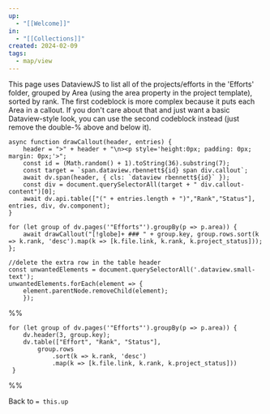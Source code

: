 ```yaml
---
up:
  - "[[Welcome]]"
in:
  - "[[Collections]]"
created: 2024-02-09
tags:
  - map/view
---
```


This page uses DataviewJS to list all of the projects/efforts in the 'Efforts'  folder, grouped by Area (using the area property in the project template), sorted by rank. The first codeblock is more complex because it puts each Area in a callout. If you don't care about that and just want a basic Dataview-style look, you can use the second codeblock instead (just remove the double-% above and below it).


```dataviewjs
async function drawCallout(header, entries) { 
	header = ">" + header + "\n><p style='height:0px; padding: 0px; margin: 0px;'>";
    const id = (Math.random() + 1).toString(36).substring(7);
    const target = `span.dataview.rbennett${id} span div.callout`;
    await dv.span(header, { cls: `dataview rbennett${id}` });
    const div = document.querySelectorAll(target + " div.callout-content")[0];
	await dv.api.table(["(" + entries.length + ")","Rank","Status"], entries, div, dv.component);
}

for (let group of dv.pages('"Efforts"').groupBy(p => p.area)) {
	await drawCallout("[!globe]+ ### " + group.key, group.rows.sort(k => k.rank, 'desc').map(k => [k.file.link, k.rank, k.project_status]));
};

//delete the extra row in the table header
const unwantedElements = document.querySelectorAll('.dataview.small-text');
unwantedElements.forEach(element => { 
	element.parentNode.removeChild(element);
	});
```


%%
```dataviewjs
for (let group of dv.pages('"Efforts"').groupBy(p => p.area)) {
	dv.header(3, group.key);
	dv.table(["Effort", "Rank", "Status"],
		group.rows
			.sort(k => k.rank, 'desc')
			.map(k => [k.file.link, k.rank, k.project_status]))
 }
```
%%

Back to `= this.up`
